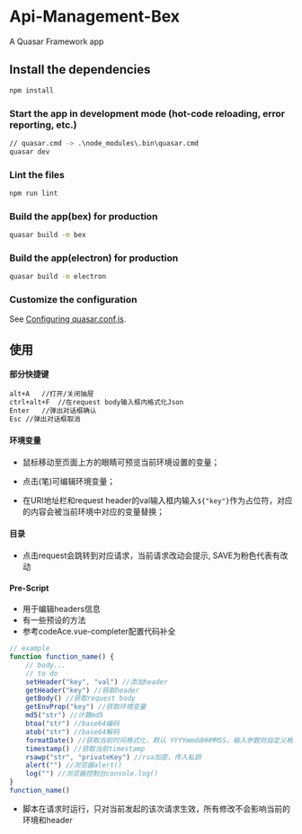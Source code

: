 # Api-Management-Bex

A Quasar Framework app

## Install the dependencies
```bash
npm install
```

### Start the app in development mode (hot-code reloading, error reporting, etc.)
```bash
// quasar.cmd -> .\node_modules\.bin\quasar.cmd
quasar dev
```

### Lint the files
```bash
npm run lint
```

### Build the app(bex) for production
```bash
quasar build -m bex
```

### Build the app(electron) for production
```bash
quasar build -m electron
```

### Customize the configuration
See [Configuring quasar.conf.js](https://quasar.dev/quasar-cli/quasar-conf-js).



## 使用

#### 部分快捷键

```bash
alt+A	//打开/关闭抽屉
ctrl+alt+F	//在request body输入框内格式化Json
Enter	//弹出对话框确认
Esc	//弹出对话框取消
```



#### 环境变量

- 鼠标移动至页面上方的眼睛可预览当前环境设置的变量；

- 点击(笔)可编辑环境变量；
- 在URI地址栏和request header的val输入框内输入```${"key"}```作为占位符，对应的内容会被当前环境中对应的变量替换；



#### 目录

- 点击request会跳转到对应请求，当前请求改动会提示, SAVE为粉色代表有改动



#### Pre-Script

- 用于编辑headers信息
- 有一些预设的方法
- 参考codeAce.vue-completer配置代码补全

```javascript
// example
function function_name() {
  	// body...
  	// to do
    setHeader("key", "val") //添加header
    getHeader("key") //获取header
    getBody() //获取request body
    getEnvProp("key") //获取环境变量
    md5("str") //计算md5
    btoa("str") //base64编码
    atob("str") //base64解码
    formatDate() //获取当前时间格式化，默认 YYYYmmddHHMMSS，输入参数则自定义格式化
    timestamp() //获取当前timestamp
    rsawp("str", "privateKey") //rsa加密，传入私钥
    alert("") //浏览器alert()
    log("") //浏览器控制台console.log()
}
function_name()
```

- 脚本在请求时运行，只对当前发起的该次请求生效，所有修改不会影响当前的环境和header
